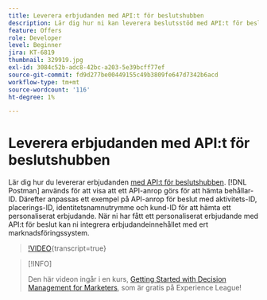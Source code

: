 ```yaml
---
title: Leverera erbjudanden med API:t för beslutshubben
description: Lär dig hur ni kan leverera beslutsstöd med API:t för beslut.
feature: Offers
role: Developer
level: Beginner
jira: KT-6819
thumbnail: 329919.jpg
exl-id: 3084c52b-adc8-42bc-a203-5e39bcff77ef
source-git-commit: fd9d277be00449155c49b3809fe647d7342b6acd
workflow-type: tm+mt
source-wordcount: '116'
ht-degree: 1%

---
```



# Leverera erbjudanden med API:t för beslutshubben

Lär dig hur du levererar erbjudanden [med API:t för beslutshubben](https://experienceleague.adobe.com/docs/journey-optimizer/using/offer-decisioniong/api-reference/offer-delivery/deliver-offers.html). [!DNL Postman] används för att visa att ett API-anrop görs för att hämta behållar-ID. Därefter anpassas ett exempel på API-anrop för beslut med aktivitets-ID, placerings-ID, identitetsnamnutrymme och kund-ID för att hämta ett personaliserat erbjudande. När ni har fått ett personaliserat erbjudande med API:t för beslut kan ni integrera erbjudandeinnehållet med ert marknadsföringssystem.

>[!VIDEO](https://video.tv.adobe.com/v/329919?quality=12&learn=on){transcript=true}

>[!INFO]
>
> Den här videon ingår i en kurs, [Getting Started with Decision Management for Marketers](https://experienceleague.adobe.com/?recommended=ExperiencePlatform-U-1-2020.1.offerdecisioning), som är gratis på Experience League!
